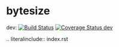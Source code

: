 # bytesize

dev: [![Build Status](https://travis-ci.org/cpiro/bytesize.svg?branch=dev)](https://travis-ci.org/cpiro/bytesize) [![Coverage Status dev](https://coveralls.io/repos/cpiro/bytesize/badge.svg?branch=dev&service=github)](https://coveralls.io/github/cpiro/bytesize?branch=dev)

.. literalinclude:: index.rst
